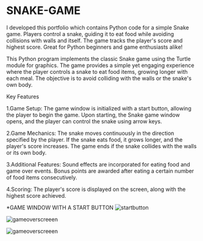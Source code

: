 # SNAKE-GAME
I developed this portfolio which contains Python code for a simple Snake game. Players control a snake, guiding it to eat food while avoiding collisions with walls and itself. The game tracks the player's score and highest score. Great for Python beginners and game enthusiasts alike!

This Python program implements the classic Snake game using the Turtle module for graphics. The game provides a simple yet engaging experience where the player controls a snake to eat food items, growing longer with each meal. The objective is to avoid colliding with the walls or the snake's own body.

Key Features


1.Game Setup:
The game window is initialized with a start button, allowing the player to begin the game.
Upon starting, the Snake game window opens, and the player can control the snake using arrow keys.


2.Game Mechanics:
The snake moves continuously in the direction specified by the player.
If the snake eats food, it grows longer, and the player's score increases.
The game ends if the snake collides with the walls or its own body.


3.Additional Features:
Sound effects are incorporated for eating food and game over events.
Bonus points are awarded after eating a certain number of food items consecutively.


4.Scoring:
The player's score is displayed on the screen, along with the highest score achieved.

*GAME WINDOW WITH A START BUTTON
![startbutton](https://github.com/chnavya123/SNAKE-GAME/assets/166832728/fc11ce54-dc94-4ebd-ab40-941930001d11)


![gameoverscreeen](https://github.com/chnavya123/SNAKE-GAME/assets/166832728/d005a977-a6b3-4d52-9215-4fff342da8ec)

![gameoverscreeen](https://github.com/chnavya123/SNAKE-GAME/assets/166832728/d005a977-a6b3-4d52-9215-4fff342da8ec)

